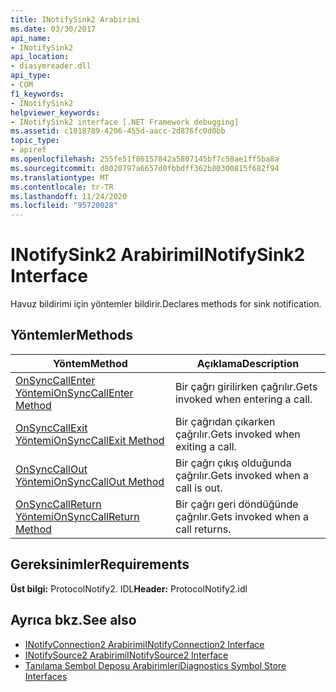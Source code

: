 ```yaml
---
title: INotifySink2 Arabirimi
ms.date: 03/30/2017
api_name:
- INotifySink2
api_location:
- diasymreader.dll
api_type:
- COM
f1_keywords:
- INotifySink2
helpviewer_keywords:
- INotifySink2 interface [.NET Framework debugging]
ms.assetid: c1018789-4206-455d-aacc-2d876fc0d0bb
topic_type:
- apiref
ms.openlocfilehash: 255fe51f86157842a5807145bf7c58ae1ff5ba8a
ms.sourcegitcommit: d8020797a6657d0fbbdff362b80300815f682f94
ms.translationtype: MT
ms.contentlocale: tr-TR
ms.lasthandoff: 11/24/2020
ms.locfileid: "95720028"
---
```

# <a name="inotifysink2-interface"></a><span data-ttu-id="0d112-102">INotifySink2 Arabirimi</span><span class="sxs-lookup"><span data-stu-id="0d112-102">INotifySink2 Interface</span></span>

<span data-ttu-id="0d112-103">Havuz bildirimi için yöntemler bildirir.</span><span class="sxs-lookup"><span data-stu-id="0d112-103">Declares methods for sink notification.</span></span>  
  
## <a name="methods"></a><span data-ttu-id="0d112-104">Yöntemler</span><span class="sxs-lookup"><span data-stu-id="0d112-104">Methods</span></span>  
  
|<span data-ttu-id="0d112-105">Yöntem</span><span class="sxs-lookup"><span data-stu-id="0d112-105">Method</span></span>|<span data-ttu-id="0d112-106">Açıklama</span><span class="sxs-lookup"><span data-stu-id="0d112-106">Description</span></span>|  
|------------|-----------------|  
|[<span data-ttu-id="0d112-107">OnSyncCallEnter Yöntemi</span><span class="sxs-lookup"><span data-stu-id="0d112-107">OnSyncCallEnter Method</span></span>](inotifysink2-onsynccallenter-method.md)|<span data-ttu-id="0d112-108">Bir çağrı girilirken çağrılır.</span><span class="sxs-lookup"><span data-stu-id="0d112-108">Gets invoked when entering a call.</span></span>|  
|[<span data-ttu-id="0d112-109">OnSyncCallExit Yöntemi</span><span class="sxs-lookup"><span data-stu-id="0d112-109">OnSyncCallExit Method</span></span>](inotifysink2-onsynccallexit-method.md)|<span data-ttu-id="0d112-110">Bir çağrıdan çıkarken çağrılır.</span><span class="sxs-lookup"><span data-stu-id="0d112-110">Gets invoked when exiting a call.</span></span>|  
|[<span data-ttu-id="0d112-111">OnSyncCallOut Yöntemi</span><span class="sxs-lookup"><span data-stu-id="0d112-111">OnSyncCallOut Method</span></span>](inotifysink2-onsynccallout-method.md)|<span data-ttu-id="0d112-112">Bir çağrı çıkış olduğunda çağrılır.</span><span class="sxs-lookup"><span data-stu-id="0d112-112">Gets invoked when a call is out.</span></span>|  
|[<span data-ttu-id="0d112-113">OnSyncCallReturn Yöntemi</span><span class="sxs-lookup"><span data-stu-id="0d112-113">OnSyncCallReturn Method</span></span>](inotifysink2-onsynccallreturn-method.md)|<span data-ttu-id="0d112-114">Bir çağrı geri döndüğünde çağrılır.</span><span class="sxs-lookup"><span data-stu-id="0d112-114">Gets invoked when a call returns.</span></span>|  
  
## <a name="requirements"></a><span data-ttu-id="0d112-115">Gereksinimler</span><span class="sxs-lookup"><span data-stu-id="0d112-115">Requirements</span></span>  

 <span data-ttu-id="0d112-116">**Üst bilgi:** ProtocolNotify2. IDL</span><span class="sxs-lookup"><span data-stu-id="0d112-116">**Header:** ProtocolNotify2.idl</span></span>  
  
## <a name="see-also"></a><span data-ttu-id="0d112-117">Ayrıca bkz.</span><span class="sxs-lookup"><span data-stu-id="0d112-117">See also</span></span>

- [<span data-ttu-id="0d112-118">INotifyConnection2 Arabirimi</span><span class="sxs-lookup"><span data-stu-id="0d112-118">INotifyConnection2 Interface</span></span>](inotifyconnection2-interface.md)
- [<span data-ttu-id="0d112-119">INotifySource2 Arabirimi</span><span class="sxs-lookup"><span data-stu-id="0d112-119">INotifySource2 Interface</span></span>](inotifysource2-interface.md)
- [<span data-ttu-id="0d112-120">Tanılama Sembol Deposu Arabirimleri</span><span class="sxs-lookup"><span data-stu-id="0d112-120">Diagnostics Symbol Store Interfaces</span></span>](diagnostics-symbol-store-interfaces.md)
